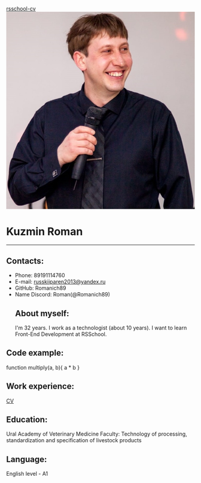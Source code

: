 [rsschool-cv](https://Romanich89.github.io/rsschool-cv/cv "address_CV")
![Описание картинки](img/IMG-20190527-WA0004.jpg "Подпись под картинкой")

# Kuzmin Roman

---

## Contacts:

- Phone: 89191114760
- E-mail: russkiiparen2013@yandex.ru
- GitHub: Romanich89
- Name Discord: Roman(@Romanich89)
  ## About myself:
  I'm 32 years. I work as a technologist (about 10 years). I want to learn Front-End Development at RSSchool.

## Code example:

function multiply(a, b){
a \* b
}

## Work experience:

[CV](https://Romanich89.github.io/rsschool-cv/cv "address_CV")

## Education:

Ural Academy of Veterinary Medicine
Faculty: Technology of processing, standardization and specification of livestock products

## Language:

English level - A1
